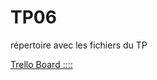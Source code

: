 # TP06
répertoire avec les fichiers du TP

[Trello Board ::::](https://trello.com/b/HAaNinpL/projet-tp06)
